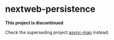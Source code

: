 nextweb-persistence
===================

**This project is discontinued**

Check the superseding project [async-map](https://github.com/mxro/async-map) instead.


